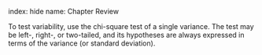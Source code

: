 index: hide
name: Chapter Review

To test variability, use the chi-square test of a single variance. The test may be left-, right-, or two-tailed, and its hypotheses are always expressed in terms of the variance (or standard deviation).
